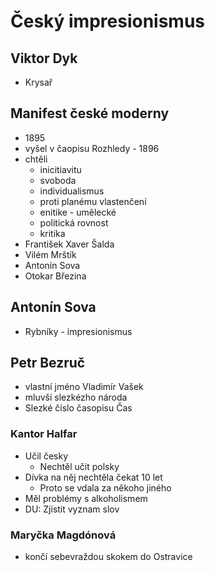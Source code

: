 # Český impresionismus

## Viktor Dyk
- Krysař

## Manifest české moderny
- 1895
- vyšel v čaopisu Rozhledy - 1896
- chtěli
  - inicitiavitu
  - svoboda
  - individualismus
  - proti planému vlastenčení
  - enitike - umělecké
  - politická rovnost
  - kritika
- František Xaver Šalda
- Vilém Mrštík
- Antonín Sova
- Otokar Březina

## Antonín Sova
- Rybníky - impresionismus

## Petr Bezruč
- vlastní jméno Vladimír Vašek
- mluvší slezkézho národa
- Slezké číslo časopisu Čas
### Kantor Halfar
- Učil česky
  - Nechtěl učit polsky
- Dívka na něj nechtěla čekat 10 let
  - Proto se vdala za někoho jiného
- Měl problémy s alkoholismem
- DU: Zjistit vyznam slov
### Maryčka Magdónová
- končí sebevraždou skokem do Ostravice